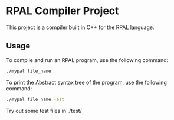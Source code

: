 # RPAL Compiler Project

This project is a compiler built in C++ for the RPAL language.

## Usage

To compile and run an RPAL program, use the following command:

```bash
./mypal file_name
```

To print the Abstract syntax tree of the program, use the following command:

```bash
./mypal file_name -ast
```

Try out some test files in ./test/
